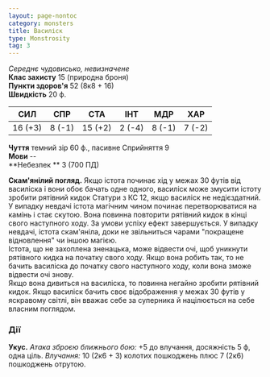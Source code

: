 ```yaml
---
layout: page-nontoc
category: monsters
title: Василіск
type: Monstrosity
tag: 3
---
```


_Середнє чудовисько, невизначене_    
**Клас захисту** 15 (природна броня)    
**Пункти здоров'я** 52 (8к8 + 16)    
**Швидкість** 20 ф.

| СИЛ     | СПР    | СТА     | ІНТ    | МДР    | ХАР    |
| ------- | ------ | ------- | ------ | ------ | ------ |
| 16 (+3) | 8 (-1) | 15 (+2) | 2 (-4) | 8 (-1) | 7 (-2) |


**Чуття** темний зір 60 ф., пасивне Сприйняття 9    
**Мови** --    
**Небезпек ** 3 (700 ПД)

**Скам'янілий погляд.** Якщо істота починає хід у межах 30 футів від василіска і вони обоє бачать одне одного, василіск може змусити істоту зробити рятівний кидок Статури з КС 12, якщо василіск не недієздатний. У випадку невдачі істота магічним чином починає перетворюватися на камінь і стає скутою. Вона повинна повторити рятівний кидок в кінці свого наступного ходу. За умови успіху ефект завершується. У випадку невдачі, істота скам'яніла, доки не звільниться чарами "покращене відновлення" чи іншою магією.    
Істота, що не захоплена зненацька, може відвести очі, щоб уникнути рятівного кидка на початку свого ходу. Якщо вона робить так, то не бачить василіска до початку свого наступного ходу, коли вона зможе відвести очі знову.    
Якщо вона дивиться на василіска, то повинна негайно зробити рятівний кидок. Якщо василіск бачить своє відображення у межах 30 футів у яскравому світлі, він вважає себе за суперника й націлюється на себе власним поглядом.

### Дії
**Укус.** _Атака зброєю ближнього бою:_ +5 до влучання, досяжність 5 ф, одна ціль. _Влучання:_ 10 (2к6 + 3) колотих пошкоджень плюс 7 (2к6) пошкоджень отрутою.